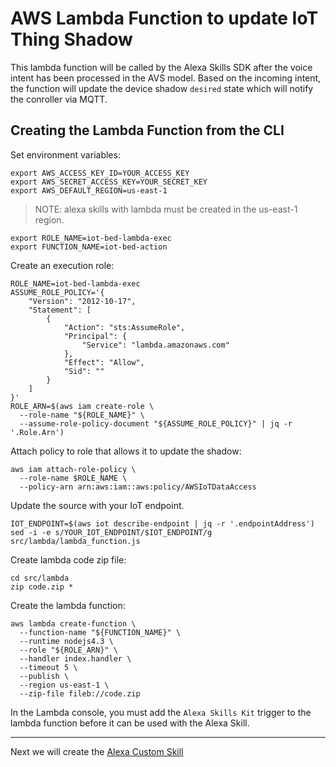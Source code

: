 # AWS Lambda Function to update IoT Thing Shadow

This lambda function will be called by the Alexa Skills SDK after the voice intent has been processed in the AVS model. Based on the incoming intent, the function will update the device shadow `desired` state which will notify the conroller via MQTT.

## Creating the Lambda Function from the CLI
Set environment variables:

```
export AWS_ACCESS_KEY_ID=YOUR_ACCESS_KEY
export AWS_SECRET_ACCESS_KEY=YOUR_SECRET_KEY
export AWS_DEFAULT_REGION=us-east-1
```

> NOTE: alexa skills with lambda must be created in the us-east-1 region.

```
export ROLE_NAME=iot-bed-lambda-exec
export FUNCTION_NAME=iot-bed-action
```

Create an execution role:

```
ROLE_NAME=iot-bed-lambda-exec
ASSUME_ROLE_POLICY='{
    "Version": "2012-10-17",
    "Statement": [
        {
            "Action": "sts:AssumeRole",
            "Principal": {
                "Service": "lambda.amazonaws.com"
            },
            "Effect": "Allow",
            "Sid": ""
        }
    ]
}'
ROLE_ARN=$(aws iam create-role \
  --role-name "${ROLE_NAME}" \
  --assume-role-policy-document "${ASSUME_ROLE_POLICY}" | jq -r '.Role.Arn')
```

Attach policy to role that allows it to update the shadow:

```
aws iam attach-role-policy \
  --role-name $ROLE_NAME \
  --policy-arn arn:aws:iam::aws:policy/AWSIoTDataAccess
```

Update the source with your IoT endpoint.

```
IOT_ENDPOINT=$(aws iot describe-endpoint | jq -r '.endpointAddress')
sed -i -e s/YOUR_IOT_ENDPOINT/$IOT_ENDPOINT/g src/lambda/lambda_function.js
```

Create lambda code zip file:

```
cd src/lambda
zip code.zip *
```

Create the lambda function:

```
aws lambda create-function \
  --function-name "${FUNCTION_NAME}" \
  --runtime nodejs4.3 \
  --role "${ROLE_ARN}" \
  --handler index.handler \
  --timeout 5 \
  --publish \
  --region us-east-1 \
  --zip-file fileb://code.zip
```

In the Lambda console, you must add the `Alexa Skills Kit` trigger to the lambda function before it can be used with the Alexa Skill.

----

Next we will create the [Alexa Custom Skill](./05_ALEXA_SKILL.md)

